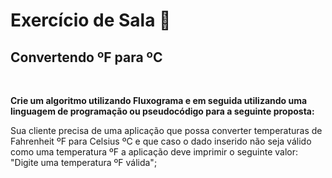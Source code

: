 # Exercício de Sala 🏫  

## Convertendo ºF para ºC

<br>

**Crie um algoritmo utilizando Fluxograma e em seguida utilizando uma linguagem de programação ou pseudocódigo para a seguinte proposta:**

Sua cliente precisa de uma aplicação que possa converter temperaturas de Fahrenheit ºF para Celsius ºC e que caso o dado inserido não seja válido como uma temperatura ºF a aplicação deve imprimir o seguinte valor: "Digite uma temperatura ºF válida";

